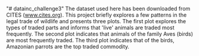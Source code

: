 "# datainc_challenge3" 
The dataset used here has been downloaded from CITES (www.cites.org). This project briefly explores a few patterns in the legal trade of wildlife and presents three plots. The first plot explores the types of traded parts and informs that 'live' animals are traded most frequently. The second plot indicates that animals of the family Aves (birds) are most frequently traded. The third plot indicates that of the birds, Amazonian parrots are the top traded commodity.
